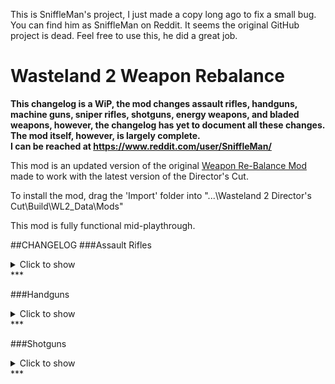 This is SniffleMan's project, I just made a copy long ago to fix a small bug. You can find him as SniffleMan on Reddit. It seems the original GitHub project is dead. Feel free to use this, he did a great job.

# Wasteland 2 Weapon Rebalance

**This changelog is a WiP, the mod changes assault rifles, handguns, machine guns, sniper rifles, shotguns, energy weapons, and bladed weapons, however, the changelog has yet to document all these changes. The mod itself, however, is largely complete.  
I can be reached at https://www.reddit.com/user/SniffleMan/**

This mod is an updated version of the original [Weapon Re-Balance Mod](https://forums.inxile-entertainment.com/viewtopic.php?f=18&t=10719)
made to work with the latest version of the Director's Cut.

To install the mod, drag the 'Import' folder into "...\Wasteland 2 Director's Cut\Build\WL2_Data\Mods"

This mod is fully functional mid-playthrough.

##CHANGELOG
###Assault Rifles 
<details>
  <summary>Click to show </summary>
  Design goal: Moderate DMG, medium range (giving Sniper Rifle a niche) with optional 3x burst, good penetration.

* Burst mode is moderately inaccurate, requiring good accuracy mods. G41 was too accurate with mods for burst
headshot (easily reaching 100%). Fix some guns (AUG, G3 & FN-Fal etc) being useless due to low damage.

* Even without headshot, a burst from high end AR deals around ~220 dmg with potential crits x1.5 damage 
(high crit %), that puts its potential damage in the moderate category per turn.

* Each Tier, there's originally one fast and one slower AR. Build on that design philosophy: The AR with 5 AP burst
means a fast character with 10 AP can burst 2x per turn, doing major damage.

Vanilla/Modded | Name | Tier | AP per Shot/Burst | Ammo Type | Ammo Capacity | Critical Multiplier | Damage | Chance to Jam | Armor Penetration | Range
:--:|:--:|:--:|:--:|:--:|:--:|:--:|:--:|:--:|:--:|:--:
Vanilla | M1 | 1-1 | 4/- | 5.56mm | 8 | 1.5x | 07-12 | 2% | 2 | 20m
Modded | M1 | 1-1 | 5/- | 5.56mm | 30 | 1.5x | 06-12 | 3% | 2 | 20m

Vanilla/Modded | Name | Tier | AP per Shot/Burst | Ammo Type | Ammo Capacity | Critical Multiplier | Damage | Chance to Jam | Armor Penetration | Range
:--:|:--:|:--:|:--:|:--:|:--:|:--:|:--:|:--:|:--:|:--:
Vanilla | M14 | 1-2 | 5/- | 5.56mm | 20 | 2.0x | 14-18 | 2% | 2 | 28m
Modded | M14 | 1-2 | 5/- | 5.56mm | 20 | 2.2x | 07-13 | 3% | 2 | 22m

Vanilla/Modded | Name | Tier | AP per Shot/Burst | Ammo Type | Ammo Capacity | Critical Multiplier | Damage | Chance to Jam | Armor Penetration | Range
:--:|:--:|:--:|:--:|:--:|:--:|:--:|:--:|:--:|:--:|:--:
Vanilla | Rust Bucket | 1-3 | 4/- | 5.56mm | 20 | 1.7x | 09-14 | 3% | 2 | 22m
Modded | Rust Bucket | 1-3 | 5/- | 5.56mm | 20 | 1.5x | 10-14 | 5% | 2 | 18m

Vanilla/Modded | Name | Tier | AP per Shot/Burst | Ammo Type | Ammo Capacity | Critical Multiplier | Damage | Chance to Jam | Armor Penetration | Range
:--:|:--:|:--:|:--:|:--:|:--:|:--:|:--:|:--:|:--:|:--:
Vanilla | M4 Carbine | 2-1 | 5/7 | 5.56mm | 30 | 1.5x | 19-27 | 3% | 3 | 20m
Modded | M4 Carbine | 2-1 | 5/7 | 5.56mm | 30 | 1.5x | 19-27 | 4% | 3 | 20m

Vanilla/Modded | Name | Tier | AP per Shot/Burst | Ammo Type | Ammo Capacity | Critical Multiplier | Damage | Chance to Jam | Armor Penetration | Range
:--:|:--:|:--:|:--:|:--:|:--:|:--:|:--:|:--:|:--:|:--:
Vanilla | Sweetness | 2-1 | 4/6 | 5.56mm | 30 | 1.8x | 44-60 | 3% | 5 | 20m
Modded | Sweetness | 2-1 | 5/7 | 5.56mm | 30 | 1.5x | 45-55 | 2% | 6 | 20m

Vanilla/Modded | Name | Tier | AP per Shot/Burst | Ammo Type | Ammo Capacity | Critical Multiplier | Damage | Chance to Jam | Armor Penetration | Range
:--:|:--:|:--:|:--:|:--:|:--:|:--:|:--:|:--:|:--:|:--:
Vanilla | FAMAS | 2-2 | 4/6 | 5.56mm | 25 | 1.7x | 17-30 | 3% | 3 | 24m
Modded | FAMAS | 2-2 | 4/5 | 5.56mm | 25 | 1.7x | 14-21 | 4% | 3 | 24m

Vanilla/Modded | Name | Tier | AP per Shot/Burst | Ammo Type | Ammo Capacity | Critical Multiplier | Damage | Chance to Jam | Armor Penetration | Range
:--:|:--:|:--:|:--:|:--:|:--:|:--:|:--:|:--:|:--:|:--:
Vanilla | Wegman Aether Corrupter | 2-2+ | 6/- | 5.56mm | 6 | 2.2x | 20-35 | 2% | 4 | 20m
Modded | Wegman Aether Corrupter | 2-2+ | 5/7 | 7.62mm | 30 | 2.4x | 35-55 | 3% | 6 | 22m

Vanilla/Modded | Name | Tier | AP per Shot/Burst | Ammo Type | Ammo Capacity | Critical Multiplier | Damage | Chance to Jam | Armor Penetration | Range
:--:|:--:|:--:|:--:|:--:|:--:|:--:|:--:|:--:|:--:|:--:
Vanilla | HK33 | 3-1 | 4/6 | 5.56mm | 20 | 1.6x | 25-35 | 2% | 4 | 22m
Modded | HK33 | 3-1 | 4/5 | 5.56mm | 20 | 1.6x | 16-25 | 3% | 4 | 20m

Vanilla/Modded | Name | Tier | AP per Shot/Burst | Ammo Type | Ammo Capacity | Critical Multiplier | Damage | Chance to Jam | Armor Penetration | Range
:--:|:--:|:--:|:--:|:--:|:--:|:--:|:--:|:--:|:--:|:--:
Vanilla | M16 | 3-2 | 5/7 | 5.56mm | 30 | 1.6x | 45-59 | 2% | 4 | 20m
Modded | M16 | 3-2 | 5/7 | 5.56mm | 30 | 1.6x | 27-38 | 3% | 4 | 24m

Vanilla/Modded | Name | Tier | AP per Shot/Burst | Ammo Type | Ammo Capacity | Critical Multiplier | Damage | Chance to Jam | Armor Penetration | Range
:--:|:--:|:--:|:--:|:--:|:--:|:--:|:--:|:--:|:--:|:--:
Vanilla | M16 (Bowling) | 3-2+ | 5/7 | 5.56mm | 30 | 1.6x | 45-59 | 95% | 4 | 20m
Modded | M16 (Bowling) | 3-2+ | 5/7 | 5.56mm | 30 | 1.6x | 27-38 | 95% | 4 | 24m

Vanilla/Modded | Name | Tier | AP per Shot/Burst | Ammo Type | Ammo Capacity | Critical Multiplier | Damage | Chance to Jam | Armor Penetration | Range
:--:|:--:|:--:|:--:|:--:|:--:|:--:|:--:|:--:|:--:|:--:
Vanilla | AK-47 | 4-1 | 4/6 | 7.62mm | 30 | 2.4x | 40-57 | 3% | 5 | 22m
Modded | AK-47 | 4-1 | 5/7 | 7.62mm | 30 | 2.4x | 30-50 | 4% | 6 | 22m

Vanilla/Modded | Name | Tier | AP per Shot/Burst | Ammo Type | Ammo Capacity | Critical Multiplier | Damage | Chance to Jam | Armor Penetration | Range
:--:|:--:|:--:|:--:|:--:|:--:|:--:|:--:|:--:|:--:|:--:
Vanilla | AUG | 4-2 | 5/7 | 5.56mm | 30 | 1.7x | 70-85 | 3% | 5 | 19m
Modded | AUG | 4-2 | 4/5 | 5.56mm | 30 | 1.7x | 26-32 | 2% | 6 | 22m

Vanilla/Modded | Name | Tier | AP per Shot/Burst | Ammo Type | Ammo Capacity | Critical Multiplier | Damage | Chance to Jam | Armor Penetration | Range
:--:|:--:|:--:|:--:|:--:|:--:|:--:|:--:|:--:|:--:|:--:
Vanilla | G3 | 5-1 | 4/6 | 7.62mm | 30 | 1.7x | 64-77 | 2% | 6 | 28m
Modded | G3 | 5-1 | 5/7 | 7.62mm | 30 | 1.7x | 40-66 | 2% | 8 | 22m

Vanilla/Modded | Name | Tier | AP per Shot/Burst | Ammo Type | Ammo Capacity | Critical Multiplier | Damage | Chance to Jam | Armor Penetration | Range
:--:|:--:|:--:|:--:|:--:|:--:|:--:|:--:|:--:|:--:|:--:
Vanilla | AK-97 | 5-2 | 5/7 | 7.62mm | 30 | 1.5x | 100-125 | 2% | 6 | 20m
Modded | AK-97 | 5-2 | 4/5 | 7.62mm | 30 | 1.5x | 30-40 | 2% | 8 | 24m

Vanilla/Modded | Name | Tier | AP per Shot/Burst | Ammo Type | Ammo Capacity | Critical Multiplier | Damage | Chance to Jam | Armor Penetration | Range
:--:|:--:|:--:|:--:|:--:|:--:|:--:|:--:|:--:|:--:|:--:
Vanilla | FN-FAL | 6-1 | 4/6 | 7.62mm | 30 | 1.5x | 90-107 | 2% | 7 | 26m
Modded | FN-FAL | 6-1 | 4/5 | 7.62mm | 30 | 1.5x | 35-50 | 2% | 8 | 24m

Vanilla/Modded | Name | Tier | AP per Shot/Burst | Ammo Type | Ammo Capacity | Critical Multiplier | Damage | Chance to Jam | Armor Penetration | Range
:--:|:--:|:--:|:--:|:--:|:--:|:--:|:--:|:--:|:--:|:--:
Vanilla | G41 | 6-2 | 5/7 | 7.62mm | 30 | 1.6x | 150-180 | 2% | 7 | 23m
Modded | G41 | 6-2 | 5/7 | 7.62mm | 30 | 1.6x | 57-75 | 2% | 8 | 25m
</details>
***

###Handguns
<details>
  <summary>Click to show </summary>
  Design goal: Moderate DMG, average range (longer than shotguns but less than AR), low penetration.
  
* Fires larger rounds (presumed ACP/Hollowpoint) than AR. IF it pentrates should deal more damage. Guns firing 0.45 cal should damage basically close to a Sniper Rifle but short range, low pen.

* An optimal Pistol Ranger requires 9 or 10 AP. 9 AP Ranger can use 3AP Handguns, firing 3 rounds per turn. 10 AP Ranger can wield 4AP Handguns and fire 1 aimed headshot and 1 normal round per turn.

* .45 handguns with a Scope are popular with big game hunters, so don't underestimate them! http://www.fieldandstream.com/articles/...er-hunting

Vanilla/Modded | Name | Tier | AP per Shot/Burst | Ammo Type | Ammo Capacity | Critical Multiplier | Damage | Chance to Jam | Armor Penetration | Range
:--:|:--:|:--:|:--:|:--:|:--:|:--:|:--:|:--:|:--:|:--:
Vanilla | Ol' Navy Revolver | 1-2 | 4/- | .38 Cal | 6 | 2.0x | 10-14 | 3% | 6 | 10m
Modded | Ol' Navy Revolver | 1-2 | 4/- | .38 Cal | 6 | 1.7x | 10-16 | 4% | 2 | 14m

Vanilla/Modded | Name | Tier | AP per Shot/Burst | Ammo Type | Ammo Capacity | Critical Multiplier | Damage | Chance to Jam | Armor Penetration | Range
:--:|:--:|:--:|:--:|:--:|:--:|:--:|:--:|:--:|:--:|:--:
Vanilla | The Blix | 1-2+ | 3/- | .38 Cal | 6 | 1.6x | 12-17 | 4% | 1 | 10m
Modded | The Blix | 1-2+ | 4/- | .38 Cal | 6 | 1.7x | 15-20 | 4% | 2 | 14m

Vanilla/Modded | Name | Tier | AP per Shot/Burst | Ammo Type | Ammo Capacity | Critical Multiplier | Damage | Chance to Jam | Armor Penetration | Range
:--:|:--:|:--:|:--:|:--:|:--:|:--:|:--:|:--:|:--:|:--:
Vanilla | .38 Semi-Automatic | 1-3 | 3/- | .38 Cal | 6 | 2.0x | 07-09 | 3% | 1 | 13m
Modded | .38 Semi-Automatic | 1-3 | 3/- | .38 Cal | 6 | 1.6x | 10-15 | 4% | 2 | 16m

Vanilla/Modded | Name | Tier | AP per Shot/Burst | Ammo Type | Ammo Capacity | Critical Multiplier | Damage | Chance to Jam | Armor Penetration | Range
:--:|:--:|:--:|:--:|:--:|:--:|:--:|:--:|:--:|:--:|:--:
Vanilla | Marakov | 2-1 | 3/- | .38 Cal | 8 | 1.8x | 10-15 | 3% | 2 | 12m
Modded | Marakov | 2-1 | 3/- | .38 Cal | 8 | 1.8x | 10-20 | 4% | 3 | 16m

Vanilla/Modded | Name | Tier | AP per Shot/Burst | Ammo Type | Ammo Capacity | Critical Multiplier | Damage | Chance to Jam | Armor Penetration | Range
:--:|:--:|:--:|:--:|:--:|:--:|:--:|:--:|:--:|:--:|:--:
Vanilla | Midnight Special | 2-2 | 3/- | .38 Cal | 6 | 1.7x | 14-20 | 2% | 2 | 11m
Modded | Midnight Special | 2-2 | 2/- | .38 Cal | 6 | 1.5x | 08-14 | 3% | 3 | 14m

Vanilla/Modded | Name | Tier | AP per Shot/Burst | Ammo Type | Ammo Capacity | Critical Multiplier | Damage | Chance to Jam | Armor Penetration | Range
:--:|:--:|:--:|:--:|:--:|:--:|:--:|:--:|:--:|:--:|:--:
Vanilla | .38 Revolver | 3-1 | 3/- | .38 Cal | 6 | 1.6x | 19-24 | 3% | 3 | 10m
Modded | .38 Revolver | 3-1 | 4/- | .38 Cal | 6 | 1.6x | 20-30 | 0% | 4 | 16m

Vanilla/Modded | Name | Tier | AP per Shot/Burst | Ammo Type | Ammo Capacity | Critical Multiplier | Damage | Chance to Jam | Armor Penetration | Range
:--:|:--:|:--:|:--:|:--:|:--:|:--:|:--:|:--:|:--:|:--:
Vanilla | FFS Benetto | 3-2 | 4/- | 9mm | 12 | 1.5x | 36-42 | 4% | 3 | 14m
Modded | FFS Benetto | 3-2 | 4/- | 9mm | 12 | 1.5x | 25-35 | 5% | 4 | 18m

Vanilla/Modded | Name | Tier | AP per Shot/Burst | Ammo Type | Ammo Capacity | Critical Multiplier | Damage | Chance to Jam | Armor Penetration | Range
:--:|:--:|:--:|:--:|:--:|:--:|:--:|:--:|:--:|:--:|:--:
Vanilla | FFS Benetto (Bowling) | 3-2+ | 4/- | 9mm | 12 | 1.5x | 36-42 | 95% | 3 | 14m
Modded | FFS Benetto (Bowling) | 3-2+ | 4/- | 9mm | 12 | 1.5x | 25-35 | 95% | 4 | 18m

Vanilla/Modded | Name | Tier | AP per Shot/Burst | Ammo Type | Ammo Capacity | Critical Multiplier | Damage | Chance to Jam | Armor Penetration | Range
:--:|:--:|:--:|:--:|:--:|:--:|:--:|:--:|:--:|:--:|:--:
Vanilla | Click 17 | 4-1 | 3/- | 9mm | 12 | 1.5x | 33-38 | 2% | 4 | 12m
Modded | Click 17 | 4-1 | 3/- | 9mm | 12 | 1.5x | 25-35 | 3% | 6 | 18m

Vanilla/Modded | Name | Tier | AP per Shot/Burst | Ammo Type | Ammo Capacity | Critical Multiplier | Damage | Chance to Jam | Armor Penetration | Range
:--:|:--:|:--:|:--:|:--:|:--:|:--:|:--:|:--:|:--:|:--:
Vanilla | .45 Peace Keeper | 4-2 | 4/- | .45 Cal | 6 | 2.0x | 57-65 | 0% | 4 | 9m
Modded | .45 Peace Keeper | 4-2 | 4/- | .45 Cal | 6 | 2.0x | 34-60 | 0% | 6 | 16m

Vanilla/Modded | Name | Tier | AP per Shot/Burst | Ammo Type | Ammo Capacity | Critical Multiplier | Damage | Chance to Jam | Armor Penetration | Range
:--:|:--:|:--:|:--:|:--:|:--:|:--:|:--:|:--:|:--:|:--:
Vanilla | .45 Widow Maker | 5-1 | 3/- | .45 Cal | 6 | 1.5x | 44-53 | 0% | 5 | 11m
Modded | .45 Widow Maker | 5-1 | 4/- | .45 Cal | 6 | 1.5x | 50-90 | 0% | 8 | 20m

Vanilla/Modded | Name | Tier | AP per Shot/Burst | Ammo Type | Ammo Capacity | Critical Multiplier | Damage | Chance to Jam | Armor Penetration | Range
:--:|:--:|:--:|:--:|:--:|:--:|:--:|:--:|:--:|:--:|:--:
Vanilla | Click 19 | 5-2 | 4/- | 9mm | 15 | 1.5x | 76-86 | 2% | 5 | 13m
Modded | Click 19 | 5-2 | 3/- | 9mm | 15 | 1.5x | 30-50 | 2% | 8 | 18m

Vanilla/Modded | Name | Tier | AP per Shot/Burst | Ammo Type | Ammo Capacity | Critical Multiplier | Damage | Chance to Jam | Armor Penetration | Range
:--:|:--:|:--:|:--:|:--:|:--:|:--:|:--:|:--:|:--:|:--:
Vanilla | Wasteland Hawk | 6-1 | 3/- | .45 Cal | 7 | 1.5x | 66-76 | 2% | 6 | 14m
Modded | Wasteland Hawk | 6-1 | 3/- | .45 Cal | 7 | 1.5x | 50-90 | 2% | 8 | 18m

Vanilla/Modded | Name | Tier | AP per Shot/Burst | Ammo Type | Ammo Capacity | Critical Multiplier | Damage | Chance to Jam | Armor Penetration | Range
:--:|:--:|:--:|:--:|:--:|:--:|:--:|:--:|:--:|:--:|:--:
Vanilla | M1911 | 6-2 | 4/- | .45 Cal | 7 | 1.5x | 100-135 | 0% | 7 | 15m
Modded | M1911 | 6-2 | 4/- | .45 Cal | 7 | 1.5x | 60-110 | 2% | 8 | 18m

Vanilla/Modded | Name | Tier | AP per Shot/Burst | Ammo Type | Ammo Capacity | Critical Multiplier | Damage | Chance to Jam | Armor Penetration | Range
:--:|:--:|:--:|:--:|:--:|:--:|:--:|:--:|:--:|:--:|:--:
Vanilla | Gold Engraved Derringer | Unqiue | 3/- | .38 Cal | 2 | 2.0x | 08-09 | 3% | 2 | 16m
Modded | Gold Engraved Derringer | Unqiue | 2/- | .38 Cal | 2 | 2.0x | 10-16 | 2% | 3 | 14m

Vanilla/Modded | Name | Tier | AP per Shot/Burst | Ammo Type | Ammo Capacity | Critical Multiplier | Damage | Chance to Jam | Armor Penetration | Range
:--:|:--:|:--:|:--:|:--:|:--:|:--:|:--:|:--:|:--:|:--:
Vanilla | Rose's Thorn | Unqiue | 3/- | 12 Gauge | 1 | 2.0x | 05-13 | 3% | 1 | 9m
Modded | Rose's Thorn | Unqiue | 4/- | 12 Gauge | 1 | 2.0x | 25-50 | 2% | 2 | 14m
</details>
***

###Shotguns
<details>
  <summary>Click to show </summary>
  Design Goal: High DMG, close range AoE. Low PEN, great at clearing soft targets but not able to plow through armored foes.

* Currently shotguns overall are very weak (except for OU, Spaz, Jack), with single-fire shotguns dealing very low damage. It's just not rewarding to get into your enemy's face and tickle them. 

* Boost all shotgun damage, but reduce PEN, making it a niche weapon against soft targets where it shines. Still useful against groups of high armored enemies, but weak against a single armored target.

* Added weapon mods to shotguns, should help to compete with assault rifles.

Vanilla/Modded | Name | Tier | AP per Shot/Burst | Ammo Type | Ammo Capacity | Critical Multiplier | Damage | Chance to Jam | Armor Penetration | Range
:--:|:--:|:--:|:--:|:--:|:--:|:--:|:--:|:--:|:--:|:--:
Vanilla | Pump Shotgun | 1-1 | 5/- | 12 Gauge | 7 | 1.5x | 09-14 | 2% | 1 | 12m
Modded | Pump Shotgun | 1-1 | 4/- | 12 Gauge | 7 | 1.5x | 14-20 | 2% | 1 | 12m

Vanilla/Modded | Name | Tier | AP per Shot/Burst | Ammo Type | Ammo Capacity | Critical Multiplier | Damage | Chance to Jam | Armor Penetration | Range
:--:|:--:|:--:|:--:|:--:|:--:|:--:|:--:|:--:|:--:|:--:
Vanilla | Sawed-Off | 1-2 | 5/7 | 12 Gauge | 2 | 1.5x | 13-19 | 2% | 1 | 9m
Modded | Sawed-Off | 1-2 | 4/5 | 12 Gauge | 2 | 1.5x | 14-18 | 2% | 1 | 9m

Vanilla/Modded | Name | Tier | AP per Shot/Burst | Ammo Type | Ammo Capacity | Critical Multiplier | Damage | Chance to Jam | Armor Penetration | Range
:--:|:--:|:--:|:--:|:--:|:--:|:--:|:--:|:--:|:--:|:--:
Vanilla | Coach Gun | 2-1 | 5/- | 12 Gauge | 2 | 2.0x | 20-24 | 2% | 2 | 12m
Modded | Coach Gun | 2-1 | 5/- | 12 Gauge | 2 | 2.0x | 21-28 | 2% | 2 | 12m

Vanilla/Modded | Name | Tier | AP per Shot/Burst | Ammo Type | Ammo Capacity | Critical Multiplier | Damage | Chance to Jam | Armor Penetration | Range
:--:|:--:|:--:|:--:|:--:|:--:|:--:|:--:|:--:|:--:|:--:
Vanilla | The Red Ryder Rides Again | 2-1+ | 5/- | 12 Gauge | 1 | 2.0x | 38-43 | 2% | 3 | 14m
Modded | The Red Ryder Rides Again | 2-1+ | 4/- | 12 Gauge | 1 | 2.0x | 34-42 | 2% | 2 | 16m

Vanilla/Modded | Name | Tier | AP per Shot/Burst | Ammo Type | Ammo Capacity | Critical Multiplier | Damage | Chance to Jam | Armor Penetration | Range
:--:|:--:|:--:|:--:|:--:|:--:|:--:|:--:|:--:|:--:|:--:
Vanilla | Lever Action | 2-2 | 6/- | 12 Gauge | 5 | 2.0x | 33-49 | 2% | 2 | 10m
Modded | Lever Action | 2-2 | 4/- | 12 Gauge | 5 | 2.0x | 24-40 | 2% | 2 | 10m

Vanilla/Modded | Name | Tier | AP per Shot/Burst | Ammo Type | Ammo Capacity | Critical Multiplier | Damage | Chance to Jam | Armor Penetration | Range
:--:|:--:|:--:|:--:|:--:|:--:|:--:|:--:|:--:|:--:|:--:
Vanilla | The Roach | 2-2+ | 5/- | 12 Gauge | 12 | 2.0x | 32-39 | 0% | 2 | 8m
Modded | The Roach | 2-2+ | 4/6 | 12 Gauge | 6 | 1.8x | 28-45 | 2% | 2 | 12m

Vanilla/Modded | Name | Tier | AP per Shot/Burst | Ammo Type | Ammo Capacity | Critical Multiplier | Damage | Chance to Jam | Armor Penetration | Range
:--:|:--:|:--:|:--:|:--:|:--:|:--:|:--:|:--:|:--:|:--:
Vanilla | M-37 Pump Action | 3-1 | 6/- | 12 Gauge | 6 | 1.6x | 41-48 | 2% | 3 | 12m
Modded | M-37 Pump Action | 3-1 | 4/- | 12 Gauge | 6 | 1.6x | 28-45 | 2% | 3 | 12m

Vanilla/Modded | Name | Tier | AP per Shot/Burst | Ammo Type | Ammo Capacity | Critical Multiplier | Damage | Chance to Jam | Armor Penetration | Range
:--:|:--:|:--:|:--:|:--:|:--:|:--:|:--:|:--:|:--:|:--:
Vanilla | M-37 Pump Action (Bowling) | 3-1+ | 6/- | 12 Gauge | 6 | 1.6x | 41-48 | 95% | 3 | 12m
Modded | M-37 Pump Action (Bowling) | 3-1+ | 4/- | 12 Gauge | 6 | 1.6x | 28-45 | 95% | 3 | 12m

Vanilla/Modded | Name | Tier | AP per Shot/Burst | Ammo Type | Ammo Capacity | Critical Multiplier | Damage | Chance to Jam | Armor Penetration | Range
:--:|:--:|:--:|:--:|:--:|:--:|:--:|:--:|:--:|:--:|:--:
Vanilla | SOSG | 3-2 | 5/- | 12 Gauge | 6 | 2.0x | 47-58 | 2% | 3 | 9m
Modded | SOSG | 3-2 | 4/- | 12 Gauge | 12 | 2.0x | 25-50 | 2% | 3 | 14m

Vanilla/Modded | Name | Tier | AP per Shot/Burst | Ammo Type | Ammo Capacity | Critical Multiplier | Damage | Chance to Jam | Armor Penetration | Range
:--:|:--:|:--:|:--:|:--:|:--:|:--:|:--:|:--:|:--:|:--:
Vanilla | Over Under | 4-1 | 5/6 | 12 Gauge | 2 | 2.0x | 61-65 | 2% | 4 | 10m
Modded | Over Under | 4-1 | 3/4 | 12 Gauge | 2 | 2.0x | 28-45 | 2% | 5 | 13m

Vanilla/Modded | Name | Tier | AP per Shot/Burst | Ammo Type | Ammo Capacity | Critical Multiplier | Damage | Chance to Jam | Armor Penetration | Range
:--:|:--:|:--:|:--:|:--:|:--:|:--:|:--:|:--:|:--:|:--:
Vanilla | Street Cleaner | 4-2 | 6/- | 12 Gauge | 20 | 2.0x | 81-90 | 2% | 4 | 13m
Modded | Street Cleaner | 4-2 | 4/- | 12 Gauge | 20 | 2.0x | 35-60 | 2% | 5 | 13m

Vanilla/Modded | Name | Tier | AP per Shot/Burst | Ammo Type | Ammo Capacity | Critical Multiplier | Damage | Chance to Jam | Armor Penetration | Range
:--:|:--:|:--:|:--:|:--:|:--:|:--:|:--:|:--:|:--:|:--:
Vanilla | Hoblet's Problem Solver | 4-3+ | 5/7 | 12 Gauge | 2 | 2.0x | 27-32 | 2% | 4 | 13m
Modded | Hoblet's Problem Solver | 4-3+ | 3/4 | 12 Gauge | 2 | 2.0x | 30-50 | 3% | 5 | 13m

Vanilla/Modded | Name | Tier | AP per Shot/Burst | Ammo Type | Ammo Capacity | Critical Multiplier | Damage | Chance to Jam | Armor Penetration | Range
:--:|:--:|:--:|:--:|:--:|:--:|:--:|:--:|:--:|:--:|:--:
Vanilla | The Holdup | 5-1 | 5/- | 12 Gauge | 5 | 2.0x | 77-84 | 2% | 5 | 9m
Modded | The Holdup | 5-1 | 4/- | 12 Gauge | 7 | 1.5x | 55-80 | 2% | 7 | 13m

Vanilla/Modded | Name | Tier | AP per Shot/Burst | Ammo Type | Ammo Capacity | Critical Multiplier | Damage | Chance to Jam | Armor Penetration | Range
:--:|:--:|:--:|:--:|:--:|:--:|:--:|:--:|:--:|:--:|:--:
Vanilla | Tactical Shotgun | 5-2 | 6/- | 12 Gauge | 7 | 1.5x | 110-125 | 2% | 5 | 12m
Modded | Tactical Shotgun | 5-2 | 3/- | 12 Gauge | 5 | 2.0x | 35-60 | 2% | 7 | 13m

Vanilla/Modded | Name | Tier | AP per Shot/Burst | Ammo Type | Ammo Capacity | Critical Multiplier | Damage | Chance to Jam | Armor Penetration | Range
:--:|:--:|:--:|:--:|:--:|:--:|:--:|:--:|:--:|:--:|:--:
Vanilla | Spaz-12 | 6-1 | 5/7 | 12 Gauge | 9 | 2.0x | 105-129 | 2% | 6 | 11m
Modded | Spaz-12 | 6-1 | 5/8 | 12 Gauge | 9 | 2.0x | 55-80 | 2% | 7 | 13m

Vanilla/Modded | Name | Tier | AP per Shot/Burst | Ammo Type | Ammo Capacity | Critical Multiplier | Damage | Chance to Jam | Armor Penetration | Range
:--:|:--:|:--:|:--:|:--:|:--:|:--:|:--:|:--:|:--:|:--:
Vanilla | Jackhammer | 6-2 | 6/8 | 12 Gauge | 10 | 2.0x | 168-182 | 2% | 6 | 13m
Modded | Jackhammer | 6-2 | -/7 | 12 Gauge | 10 | 2.0x | 55-80 | 2% | 7 | 13m

Vanilla/Modded | Name | Tier | AP per Shot/Burst | Ammo Type | Ammo Capacity | Critical Multiplier | Damage | Chance to Jam | Armor Penetration | Range
:--:|:--:|:--:|:--:|:--:|:--:|:--:|:--:|:--:|:--:|:--:
Vanilla | Crowd Control Shotgun | Unique | -/3 | 12 Gauge | 2 | 1.3x | 28-42 | 2% | 7 | 10m
Modded | Crowd Control Shotgun | Unique | -/3 | 12 Gauge | 2 | 1.3x | 50-70 | 2% | 7 | 10m

Vanilla/Modded | Name | Tier | AP per Shot/Burst | Ammo Type | Ammo Capacity | Critical Multiplier | Damage | Chance to Jam | Armor Penetration | Range
:--:|:--:|:--:|:--:|:--:|:--:|:--:|:--:|:--:|:--:|:--:
Vanilla | Mississippi Mule | Unique | -/4 | 12 Gauge | 2 | 1.2x | 10-14 | 2% | 2 | 9m
Modded | Mississippi Mule | Unique | -/5 | 12 Gauge | 2 | 1.2x | 12-18 | 2% | 1 | 9m
</details>
***
